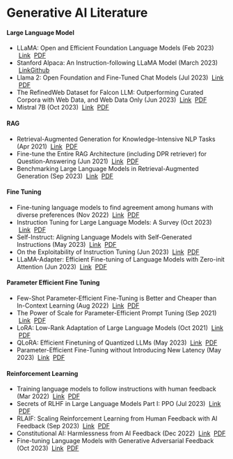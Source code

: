 # Generative AI Literature

#### Large Language Model
* LLaMA: Open and Efficient Foundation Language Models (Feb 2023) &nbsp;[Link](https://arxiv.org/abs/2302.13971) &nbsp;[PDF](https://arxiv.org/pdf/2302.13971.pdf)
* Stanford Alpaca: An Instruction-following LLaMA Model (March 2023) &nbsp;[Link](https://crfm.stanford.edu/2023/03/13/alpaca.html)[Github](https://github.com/tatsu-lab/stanford_alpaca)
* Llama 2: Open Foundation and Fine-Tuned Chat Models (Jul 2023) &nbsp;[Link](https://arxiv.org/abs/2307.09288) &nbsp;[PDF](https://arxiv.org/pdf/2307.09288.pdf)
* The RefinedWeb Dataset for Falcon LLM: Outperforming Curated Corpora with Web Data, and Web Data Only (Jun 2023) &nbsp;[Link](https://arxiv.org/abs/2306.01116) &nbsp;[PDF](https://arxiv.org/pdf/2306.01116.pdf)
* Mistral 7B (Oct 2023) &nbsp;[Link](https://arxiv.org/abs/2310.06825) &nbsp;[PDF](https://arxiv.org/pdf/2310.06825.pdf)

#### RAG
* Retrieval-Augmented Generation for Knowledge-Intensive NLP Tasks (Apr 2021) &nbsp;[Link](https://arxiv.org/abs/2005.11401) &nbsp;[PDF](https://arxiv.org/pdf/2005.11401.pdf)
* Fine-tune the Entire RAG Architecture (including DPR retriever) for Question-Answering (Jun 2021) &nbsp;[Link](https://arxiv.org/abs/2106.11517) &nbsp;[PDF](https://arxiv.org/pdf/2106.11517.pdf)
* Benchmarking Large Language Models in Retrieval-Augmented Generation (Sep 2023) &nbsp;[Link](https://arxiv.org/abs/2309.01431) &nbsp;[PDF](https://arxiv.org/pdf/2309.01431.pdf)      

#### Fine Tuning
* Fine-tuning language models to find agreement among humans with diverse preferences (Nov 2022) &nbsp;[Link](https://arxiv.org/abs/2211.15006) &nbsp;[PDF](https://arxiv.org/pdf/2211.15006.pdf)
* Instruction Tuning for Large Language Models: A Survey (Oct 2023) &nbsp;[Link](https://arxiv.org/abs/2308.10792) &nbsp;[PDF](https://arxiv.org/pdf/2308.10792.pdf) 
* Self-Instruct: Aligning Language Models with Self-Generated Instructions (May 2023) &nbsp;[Link](https://arxiv.org/abs/2212.10560) &nbsp;[PDF](https://arxiv.org/pdf/2212.10560.pdf)
* On the Exploitability of Instruction Tuning (Jun 2023) &nbsp;[Link](https://arxiv.org/abs/2306.17194) &nbsp;[PDF](https://arxiv.org/pdf/2306.17194.pdf)
* LLaMA-Adapter: Efficient Fine-tuning of Language Models with Zero-init Attention (Jun 2023) &nbsp;[Link](https://arxiv.org/abs/2303.16199) &nbsp;[PDF](https://arxiv.org/pdf/2303.16199.pdf)

#### Parameter Efficient Fine Tuning
* Few-Shot Parameter-Efficient Fine-Tuning is Better and Cheaper than In-Context Learning (Aug 2022) &nbsp;[Link](https://arxiv.org/abs/2205.05638?ref=txt.cohere.com) &nbsp;[PDF](https://arxiv.org/pdf/2205.05638.pdf)  
* The Power of Scale for Parameter-Efficient Prompt Tuning (Sep 2021) &nbsp;[Link](https://arxiv.org/abs/2104.08691) &nbsp;[PDF](https://arxiv.org/pdf/2104.08691.pdf)
* LoRA: Low-Rank Adaptation of Large Language Models (Oct 2021) &nbsp;[Link](https://arxiv.org/abs/2106.09685) &nbsp;[PDF](https://arxiv.org/pdf/2106.09685.pdf)
* QLoRA: Efficient Finetuning of Quantized LLMs (May 2023) &nbsp;[Link](https://arxiv.org/abs/2305.14314) &nbsp;[PDF](https://arxiv.org/pdf/2305.14314.pdf)
* Parameter-Efficient Fine-Tuning without Introducing New Latency (May 2023) &nbsp;[Link](https://arxiv.org/abs/2305.16742) &nbsp;[PDF](https://arxiv.org/pdf/2305.16742.pdf)

#### Reinforcement Learning 
* Training language models to follow instructions with human feedback (Mar 2022) &nbsp;[Link](https://arxiv.org/abs/2203.02155) &nbsp;[PDF](https://arxiv.org/pdf/2203.02155.pdf)
* Secrets of RLHF in Large Language Models Part I: PPO (Jul 2023) &nbsp;[Link](https://arxiv.org/abs/2307.04964) &nbsp;[PDF](https://arxiv.org/pdf/2307.04964.pdf)
* RLAIF: Scaling Reinforcement Learning from Human Feedback with AI Feedback (Sep 2023) &nbsp;[Link](https://arxiv.org/abs/2309.00267) &nbsp;[PDF](https://arxiv.org/pdf/2309.00267.pdf)
* Constitutional AI: Harmlessness from AI Feedback (Dec 2022) &nbsp;[Link](https://arxiv.org/abs/2212.08073) &nbsp;[PDF](https://arxiv.org/pdf/2212.08073.pdf)
* Fine-tuning Language Models with Generative Adversarial Feedback (Oct 2023) &nbsp;[Link](https://arxiv.org/abs/2305.06176) &nbsp;[PDF](https://arxiv.org/pdf/2305.06176.pdf)

  
